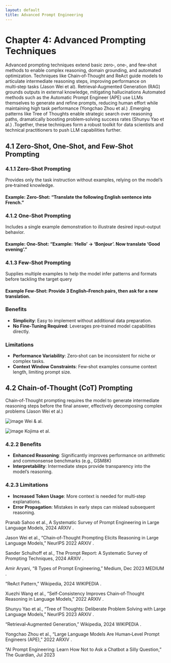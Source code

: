 ```yaml
---
layout: default
title: Advanced Prompt Engineering
---
```



# Chapter 4: Advanced Prompting Techniques

Advanced prompting techniques extend basic zero‑, one‑, and few‑shot methods to enable complex reasoning, domain grounding, and automated optimization. Techniques like Chain‑of‑Thought and ReAct guide models to articulate intermediate reasoning steps, improving performance on multi‑step tasks (Jason Wei et al).
Retrieval‑Augmented Generation (RAG) grounds outputs in external knowledge, mitigating hallucinations 
Automated methods such as the Automatic Prompt Engineer (APE) use LLMs themselves to generate and refine prompts, reducing human effort while maintaining high task performance (Yongchao Zhou et al.)
.Emerging patterns like Tree of Thoughts enable strategic search over reasoning paths, dramatically boosting problem‑solving success rates (Shunyu Yao et al.)
.Together, these techniques form a robust toolkit for data scientists and technical practitioners to push LLM capabilities further.

## 4.1 Zero‑Shot, One‑Shot, and Few‑Shot Prompting

### 4.1.1 Zero‑Shot Prompting

Provides only the task instruction without examples, relying on the model’s pre‑trained knowledge.

#### Example: Zero‑Shot: “Translate the following English sentence into French.”

### 4.1.2 One‑Shot Prompting

Includes a single example demonstration to illustrate desired input–output behavior.

#### Example: One‑Shot: “Example: ‘Hello’ → ‘Bonjour’. Now translate ‘Good evening’.”

### 4.1.3 Few‑Shot Prompting
Supplies multiple examples to help the model infer patterns and formats before tackling the target query 

#### Example Few‑Shot: Provide 3 English–French pairs, then ask for a new translation.

### Benefits
- **Simplicity**: Easy to implement without additional data preparation.
- **No Fine‑Tuning Required**: Leverages pre‑trained model capabilities directly.

### Limitations
- **Performance Variability**: Zero‑shot can be inconsistent for niche or complex tasks.
- **Context Window Constraints**: Few‑shot examples consume context length, limiting prompt size.

## 4.2 Chain‑of‑Thought (CoT) Prompting

Chain‑of‑Thought prompting requires the model to generate intermediate reasoning steps before the final answer, effectively decomposing complex problems (Jason Wei et al.)


![image](https://github.com/user-attachments/assets/637a767d-b352-4a6f-b1f2-df27d0516375)
Wei & al.

![image](https://github.com/user-attachments/assets/797cbc84-3fd5-47c0-b29a-6ff9f02cff9a)
Kojima et al.


### 4.2.2 Benefits
- **Enhanced Reasoning**: Significantly improves performance on arithmetic and commonsense benchmarks (e.g., GSM8K) 
- **Interpretability**: Intermediate steps provide transparency into the model’s reasoning.

### 4.2.3 Limitations
- **Increased Token Usage**: More context is needed for multi‑step explanations.
- **Error Propagation**: Mistakes in early steps can mislead subsequent reasoning.






Pranab Sahoo et al., A Systematic Survey of Prompt Engineering in Large Language Models, 2024 
ARXIV
.

Jason Wei et al., “Chain‑of‑Thought Prompting Elicits Reasoning in Large Language Models,” NeurIPS 2022 
ARXIV
.

Sander Schulhoff et al., The Prompt Report: A Systematic Survey of Prompting Techniques, 2024 
ARXIV
.

Amir Aryani, “8 Types of Prompt Engineering,” Medium, Dec 2023 
MEDIUM
.

“ReAct Pattern,” Wikipedia, 2024 
WIKIPEDIA
.

Xuezhi Wang et al., “Self‑Consistency Improves Chain‑of‑Thought Reasoning in Language Models,” 2022 
ARXIV
.

Shunyu Yao et al., “Tree of Thoughts: Deliberate Problem Solving with Large Language Models,” NeurIPS 2023 
ARXIV
.

“Retrieval‑Augmented Generation,” Wikipedia, 2024 
WIKIPEDIA
.

Yongchao Zhou et al., “Large Language Models Are Human‑Level Prompt Engineers (APE),” 2022 
ARXIV
.

“AI Prompt Engineering: Learn How Not to Ask a Chatbot a Silly Question,” The Guardian, Jul 2023
